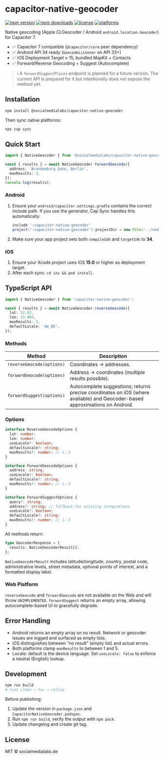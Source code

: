 # capacitor-native-geocoder

[![npm version](https://img.shields.io/npm/v/@socialmedialabs/capacitor-native-geocoder.svg)](https://www.npmjs.com/package/@socialmedialabs/capacitor-native-geocoder)
[![npm downloads](https://img.shields.io/npm/dm/@socialmedialabs/capacitor-native-geocoder.svg)](https://www.npmjs.com/package/@socialmedialabs/capacitor-native-geocoder)
[![license](https://img.shields.io/github/license/socialmedialabs/capacitor-native-geocoder)](./LICENSE)
[![platforms](https://img.shields.io/badge/platforms-iOS%2015%2B%20%7C%20Android%2034%2B-green)](#)

Native geocoding (Apple CLGeocoder / Android `android.location.Geocoder`) for Capacitor 7.

- ✅ Capacitor 7 compatible (`@capacitor/core` peer dependency)
- ✅ Android API 34 ready (`GeocodeListener` on API 33+)
- ✅ iOS Deployment Target ≥ 15, bundled MapKit + Contacts
- ✅ Forward/Reverse Geocoding + Suggest (Autocomplete)

> ℹ️ A `forwardSuggestPlaces` endpoint is planned for a future version. The current API is prepared for it but intentionally does not expose the method yet.

## Installation

```bash
npm install @socialmedialabs/capacitor-native-geocoder
```

Then sync native platforms:

```bash
npx cap sync
```

## Quick Start

```ts
import { NativeGeocoder } from '@socialmedialabs/capacitor-native-geocoder';

const { results } = await NativeGeocoder.forwardGeocode({
  address: 'Brandenburg Gate, Berlin',
  maxResults: 3,
});
console.log(results);
```

### Android

1. Ensure your `android/capacitor.settings.gradle` contains the correct include path. If you use the generator, Cap Sync handles this automatically:
   ```groovy
   include ':capacitor-native-geocoder'
   project(':capacitor-native-geocoder').projectDir = new File('../node_modules/capacitor-native-geocoder/android')
   ```
2. Make sure your app project sets both `compileSdk` and `targetSdk` to **34**.

### iOS

1. Ensure your Xcode project uses iOS **15.0** or higher as deployment target.
2. After each sync: `cd ios && pod install`.

## TypeScript API

```ts
import { NativeGeocoder } from 'capacitor-native-geocoder';

const { results } = await NativeGeocoder.reverseGeocode({
  lat: 52.52,
  lon: 13.405,
  maxResults: 3,
  defaultLocale: 'de_DE',
});
```

### Methods

| Method | Description |
| ------ | ----------- |
| `reverseGeocode(options)` | Coordinates → addresses. |
| `forwardGeocode(options)` | Address → coordinates (multiple results possible). |
| `forwardSuggest(options)` | Autocomplete suggestions; returns precise coordinates on iOS (where available) and Geocoder-based approximations on Android. |

### Options

```ts
interface ReverseGeocodeOptions {
  lat: number;
  lon: number;
  useLocale?: boolean;
  defaultLocale?: string;
  maxResults?: number; // 1..5
}

interface ForwardGeocodeOptions {
  address: string;
  useLocale?: boolean;
  defaultLocale?: string;
  maxResults?: number; // 1..5
}

interface ForwardSuggestOptions {
  query?: string;
  address?: string; // fallback for existing integrations
  useLocale?: boolean;
  defaultLocale?: string;
  maxResults?: number; // 1..5
}
```

All methods return:

```ts
type GeocoderResponse = {
  results: NativeGeocoderResult[];
};
```

`NativeGeocoderResult` includes latitude/longitude, country, postal code, administrative levels, street metadata, optional points of interest, and a formatted display label.

### Web Platform

`reverseGeocode` and `forwardGeocode` are not available on the Web and will throw `UNIMPLEMENTED`.
`forwardSuggest` returns an empty array, allowing autocomplete-based UI to gracefully degrade.

## Error Handling

- Android returns an empty array on no result. Network or geocoder issues are logged and surfaced as empty lists.
- iOS distinguishes between “no result” (empty list) and actual errors.
- Both platforms clamp `maxResults` to between 1 and 5.
- Locale: default is the device language. Set `useLocale: false` to enforce a neutral (English) lookup.

## Development

```bash
npm run build
# runs clean → tsc → rollup
```

Before publishing:

1. Update the version in `package.json` and `CapacitorNativeGeocoder.podspec`.
2. Run `npm run build`, verify the output with `npm pack`.
3. Update changelog and create git tag.

## License

MIT © socialmedialabs.de
